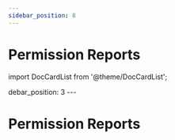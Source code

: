 ```yaml
---
sidebar_position: 8
---
```


# Permission Reports

import DocCardList from '@theme/DocCardList';

<DocCardList />
debar_position: 3
---

# Permission Reports

